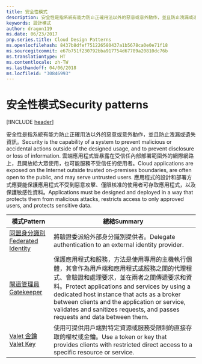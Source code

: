 ```yaml
---
title: 安全性模式
description: 安全性是指系統有能力防止正確用法以外的惡意或意外動作，並且防止洩漏或遺失資訊。 雲端應用程式皆暴露在受信任內部部署範圍外的網際網路上，且開放給大眾使用，也可能服務不受信任的使用者。 應用程式的設計和部署方式應要能保護應用程式不受到惡意攻擊、僅限核准的使用者可存取應用程式，以及保護敏感性資料。
keywords: 設計模式
author: dragon119
ms.date: 06/23/2017
pnp.series.title: Cloud Design Patterns
ms.openlocfilehash: 8437b8dfef751226580437a1b5678ca0e0e71f18
ms.sourcegitcommit: e67b751f230792bba917754d67789a20810dc76b
ms.translationtype: HT
ms.contentlocale: zh-TW
ms.lasthandoff: 04/06/2018
ms.locfileid: "30846993"
---
```

# <a name="security-patterns"></a><span data-ttu-id="f6053-106">安全性模式</span><span class="sxs-lookup"><span data-stu-id="f6053-106">Security patterns</span></span>

[!INCLUDE [header](../../_includes/header.md)]

<span data-ttu-id="f6053-107">安全性是指系統有能力防止正確用法以外的惡意或意外動作，並且防止洩漏或遺失資訊。</span><span class="sxs-lookup"><span data-stu-id="f6053-107">Security is the capability of a system to prevent malicious or accidental actions outside of the designed usage, and to prevent disclosure or loss of information.</span></span> <span data-ttu-id="f6053-108">雲端應用程式皆暴露在受信任內部部署範圍外的網際網路上，且開放給大眾使用，也可能服務不受信任的使用者。</span><span class="sxs-lookup"><span data-stu-id="f6053-108">Cloud applications are exposed on the Internet outside trusted on-premises boundaries, are often open to the public, and may serve untrusted users.</span></span> <span data-ttu-id="f6053-109">應用程式的設計和部署方式應要能保護應用程式不受到惡意攻擊、僅限核准的使用者可存取應用程式，以及保護敏感性資料。</span><span class="sxs-lookup"><span data-stu-id="f6053-109">Applications must be designed and deployed in a way that protects them from malicious attacks, restricts access to only approved users, and protects sensitive data.</span></span>


|                    <span data-ttu-id="f6053-110">模式</span><span class="sxs-lookup"><span data-stu-id="f6053-110">Pattern</span></span>                     |                                                                                                         <span data-ttu-id="f6053-111">總結</span><span class="sxs-lookup"><span data-stu-id="f6053-111">Summary</span></span>                                                                                                         |
|------------------------------------------------|-------------------------------------------------------------------------------------------------------------------------------------------------------------------------------------------------------------------------|
| [<span data-ttu-id="f6053-112">同盟身分識別</span><span class="sxs-lookup"><span data-stu-id="f6053-112">Federated Identity</span></span>](../federated-identity.md) |                                                                                <span data-ttu-id="f6053-113">將驗證委派給外部身分識別提供者。</span><span class="sxs-lookup"><span data-stu-id="f6053-113">Delegate authentication to an external identity provider.</span></span>                                                                                |
|         [<span data-ttu-id="f6053-114">閘道管理員</span><span class="sxs-lookup"><span data-stu-id="f6053-114">Gatekeeper</span></span>](../gatekeeper.md)         | <span data-ttu-id="f6053-115">保護應用程式和服務，方法是使用專用的主機執行個體，其會作為用戶端和應用程式或服務之間的代理程式、會驗證和處理要求，並在兩者之間傳遞要求和資料。</span><span class="sxs-lookup"><span data-stu-id="f6053-115">Protect applications and services by using a dedicated host instance that acts as a broker between clients and the application or service, validates and sanitizes requests, and passes requests and data between them.</span></span> |
|          [<span data-ttu-id="f6053-116">Valet 金鑰</span><span class="sxs-lookup"><span data-stu-id="f6053-116">Valet Key</span></span>](../valet-key.md)          |                                                        <span data-ttu-id="f6053-117">使用可提供用戶端對特定資源或服務受限制的直接存取的權杖或金鑰。</span><span class="sxs-lookup"><span data-stu-id="f6053-117">Use a token or key that provides clients with restricted direct access to a specific resource or service.</span></span>                                                        |

